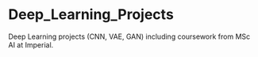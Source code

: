 # Deep_Learning_Projects
Deep Learning projects (CNN, VAE, GAN) including coursework from MSc AI at Imperial.

